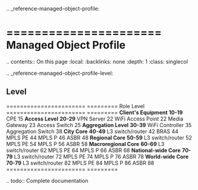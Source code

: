 .. _reference-managed-object-profile:

======================
Managed Object Profile
======================

.. contents:: On this page
    :local:
    :backlinks: none
    :depth: 1
    :class: singlecol

.. _reference-managed-object-profile-level:

Level
-----

======================= =========
Role                    Level
======================= =========
**Client's Equipment**  **10-19**
CPE                     15
**Access Level**        **20-29**
VPN Server              22
WiFi Access Point       22
Media Gateway           23
Access Switch           25
**Aggregation Level**   **30-39**
WiFi Controller         35
Aggregation Switch      38
**City Core**           **40-49**
L3 switch/router        42
BRAS                    44
MPLS PE                 44
MPLS P                  46
ASBR                    48
**Regional Core**       **50-59**
L3 switch/router        52
MPLS PE                 54
MPLS P                  56
ASBR                    58
**Macroregional Core**  **60-69**
L3 switch/router        62
MPLS PE                 64
MPLS P                  66
ASBR                    68
**National-wide Core**  **70-79**
L3 switch/router        72
MPLS PE                 74
MPLS P                  76
ASBR                    78
**World-wide Core**     **70-79**
L3 switch/router        82
MPLS PE                 84
MPLS P                  86
ASBR                    88
======================= =========

.. todo::
    Complete documentation
